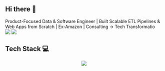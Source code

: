 ## Hi there 👋
Product-Focused Data & Software Engineer | Built Scalable ETL Pipelines & Web Apps from Scratch | Ex-Amazon | Consulting → Tech Transformatio  
![](https://github-profile-summary-cards.vercel.app/api/cards/profile-details?username=a-urabayashi&theme=2077)
![](http://github-profile-summary-cards.vercel.app/api/cards/stats?username=a-urabayashi&theme=2077)


## Tech Stack 💻
<p align="center">
  <a href="https://skillicons.dev">
    <img src="https://skillicons.dev/icons?i=git,django,docker,python,typescript,js,webstorm,windows,anaconda,actix,apple,arch,aws,azure,d3,bash,fastapi,flask,gitlab,githubactions,linux,materialui,mysql,nginx,postgres,planetscale,terraform,supabase,postman,pycharm,pytorch,raspberrypi,react,redux,regex,rust,sqlite,supabase,selenium,terraform,vscode,ubuntu,neovim" />
  </a>
</p>

